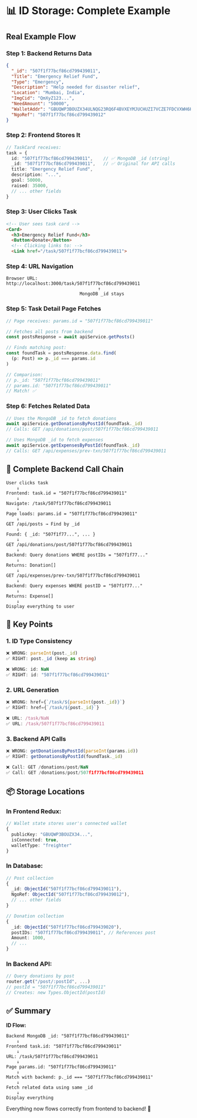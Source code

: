 # 📊 ID Storage: Complete Example

## Real Example Flow

### Step 1: Backend Returns Data
```json
{
  "_id": "507f1f77bcf86cd799439011",
  "Title": "Emergency Relief Fund",
  "Type": "Emergency",
  "Description": "Help needed for disaster relief",
  "Location": "Mumbai, India",
  "ImgCid": "QmXyZ123...",
  "NeedAmount": "50000",
  "WalletAddr": "GBUQWP3BOUZX34ULNQG23RQ6F4BVXEYMJUCHUZI7VCZE7FDCVXWH6HUP",
  "NgoRef": "507f1f77bcf86cd799439012"
}
```

### Step 2: Frontend Stores It
```typescript
// TaskCard receives:
task = {
  id: "507f1f77bcf86cd799439011",    // ✅ MongoDB _id (string)
  _id: "507f1f77bcf86cd799439011",   // ✅ Original for API calls
  title: "Emergency Relief Fund",
  description: "...",
  goal: 50000,
  raised: 35000,
  // ... other fields
}
```

### Step 3: User Clicks Task
```html
<!-- User sees task card -->
<Card>
  <h3>Emergency Relief Fund</h3>
  <Button>Donate</Button>
  <!-- Clicking links to: -->
  <Link href="/task/507f1f77bcf86cd799439011">
```

### Step 4: URL Navigation
```
Browser URL: 
http://localhost:3000/task/507f1f77bcf86cd799439011
                                   ↑
                            MongoDB _id stays
```

### Step 5: Task Detail Page Fetches
```typescript
// Page receives: params.id = "507f1f77bcf86cd799439011"

// Fetches all posts from backend
const postsResponse = await apiService.getPosts()

// Finds matching post:
const foundTask = postsResponse.data.find(
  (p: Post) => p._id === params.id
)

// Comparison:
// p._id: "507f1f77bcf86cd799439011"
// params.id: "507f1f77bcf86cd799439011"
// Match! ✅
```

### Step 6: Fetches Related Data
```typescript
// Uses the MongoDB _id to fetch donations
await apiService.getDonationsByPostId(foundTask._id)
// Calls: GET /api/donations/post/507f1f77bcf86cd799439011

// Uses MongoDB _id to fetch expenses
await apiService.getExpensesByPostId(foundTask._id)
// Calls: GET /api/expenses/prev-txn/507f1f77bcf86cd799439011
```

## 🔄 Complete Backend Call Chain

```
User clicks task
    ↓
Frontend: task.id = "507f1f77bcf86cd799439011"
    ↓
Navigate: /task/507f1f77bcf86cd799439011
    ↓
Page loads: params.id = "507f1f77bcf86cd799439011"
    ↓
GET /api/posts → Find by _id
    ↓
Found: { _id: "507f1f77...", ... }
    ↓
GET /api/donations/post/507f1f77bcf86cd799439011
    ↓
Backend: Query donations WHERE postIDs = "507f1f77..."
    ↓
Returns: Donation[]
    ↓
GET /api/expenses/prev-txn/507f1f77bcf86cd799439011
    ↓
Backend: Query expenses WHERE postID = "507f1f77..."
    ↓
Returns: Expense[]
    ↓
Display everything to user
```

## 🎯 Key Points

### 1. ID Type Consistency
```typescript
❌ WRONG: parseInt(post._id)
✅ RIGHT: post._id (keep as string)

❌ WRONG: id: NaN
✅ RIGHT: id: "507f1f77bcf86cd799439011"
```

### 2. URL Generation
```typescript
❌ WRONG: href={`/task/${parseInt(post._id)}`}
✅ RIGHT: href={`/task/${post._id}`}

❌ URL: /task/NaN
✅ URL: /task/507f1f77bcf86cd799439011
```

### 3. Backend API Calls
```typescript
❌ WRONG: getDonationsByPostId(parseInt(params.id))
✅ RIGHT: getDonationsByPostId(foundTask._id)

❌ Call: GET /donations/post/NaN
✅ Call: GET /donations/post/507f1f77bcf86cd799439011
```

## 📦 Storage Locations

### In Frontend Redux:
```typescript
// Wallet state stores user's connected wallet
{
  publicKey: "GBUQWP3BOUZX34...",
  isConnected: true,
  walletType: "freighter"
}
```

### In Database:
```typescript
// Post collection
{
  _id: ObjectId("507f1f77bcf86cd799439011"),
  NgoRef: ObjectId("507f1f77bcf86cd799439012"),
  // ... other fields
}

// Donation collection
{
  _id: ObjectId("507f1f77bcf86cd799439020"),
  postIDs: "507f1f77bcf86cd799439011", // References post
  Amount: 1000,
  // ...
}
```

### In Backend API:
```typescript
// Query donations by post
router.get("/post/:postId", ...)
// postId = "507f1f77bcf86cd799439011"
// Creates: new Types.ObjectId(postId)
```

## ✅ Summary

**ID Flow:**
```
Backend MongoDB _id: "507f1f77bcf86cd799439011"
    ↓
Frontend task.id: "507f1f77bcf86cd799439011"
    ↓
URL: /task/507f1f77bcf86cd799439011
    ↓
Page params.id: "507f1f77bcf86cd799439011"
    ↓
Match with backend: p._id === "507f1f77bcf86cd799439011"
    ↓
Fetch related data using same _id
    ↓
Display everything
```

Everything now flows correctly from frontend to backend! 🎉

